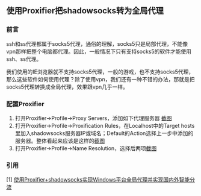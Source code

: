## 使用Proxifier把shadowsocks转为全局代理

### 前言  
ssh和ss代理都属于socks5代理，通俗的理解，socks5只是局部代理，不能像vpn那样把整个电脑都代理。因此，一般情况下只有支持socks5的软件才能使用ssh、ss代理。

我们使用的IE浏览器就不支持socks5代理，一般的游戏，也不支持socks5代理，那么这些软件如何使用代理？除了使用vpn，我们还有一种不错的办法，那就是把socks5代理转换成全局代理，效果跟vpn几乎一样。

### 配置Proxifier
1. 打开Proxifier->Profile->Proxy Servers，添加如下代理服务器
[截图](https://kyonli.com/wp-content/uploads/2014/09/Proxifier1.png)  
2. 打开Proxifier->Profile->Proxification Rules，在Localhost中的Target hosts里加入shadowsocks服务器IP或域名；Default的Action选择上一步中添加的服务器。整体看起来应该是这样的[截图](https://kyonli.com/wp-content/uploads/2014/09/Proxifier2.png)  
3. 打开Proxifier->Profile->Name Resolution，选择后两项[截图](https://kyonli.com/wp-content/uploads/2014/09/Proxifier3.png)

### 引用
[1] [使用Proxifier+shadowsocks实现Windows平台全局代理并实现国内外智能分流](https://kyonli.com/p/64)